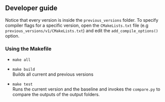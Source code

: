 ## Developer guide
Notice that every version is inside the `previous_versions` folder. To specify compiler flags for a specific version, open the `CMakeLists.txt` file  (e.g `previous_versions/v1/CMakeLists.txt`) and edit the `add_compile_options()` option.

### Using the Makefile
- `make all`

- `make build`\
Builds all current and previous versions

- `make test`\
Runs the current version and the baseline and invokes the `compare.py` to compare the outputs of the output folders.